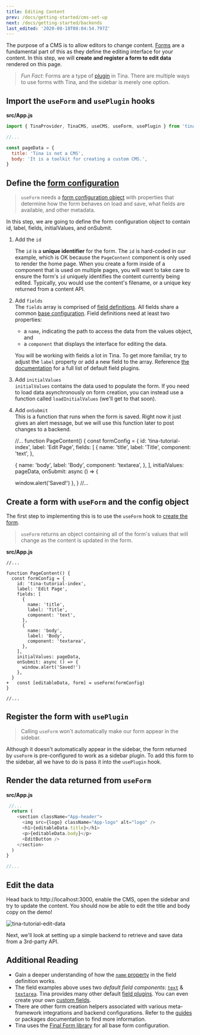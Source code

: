 ```yaml
---
title: Editing Content
prev: /docs/getting-started/cms-set-up
next: /docs/getting-started/backends
last_edited: '2020-08-18T08:04:54.797Z'
---
```

The purpose of a CMS is to allow editors to change content. [Forms](/docs/plugins/forms) are a fundamental part of this as they define the editing interface for your content. In this step, we will **create and register a form to edit data** rendered on this page.

> _Fun Fact:_ Forms are a type of [plugin](/docs/plugins) in Tina. There are multiple ways to use forms with Tina, and the sidebar is merely one option.

## Import the `useForm` and `usePlugin` hooks

**src/App.js**

```js
import { TinaProvider, TinaCMS, useCMS, useForm, usePlugin } from 'tinacms'

//...

const pageData = {
  title: 'Tina is not a CMS',
  body: 'It is a toolkit for creating a custom CMS.',
}
```

## Define the [form configuration](/docs/plugins/forms#form-configuration)

> `useForm` needs a [form configuration object](https://tinacms.org/docs/plugins/forms#form-configuration) with properties that determine how the form behaves on load and save, what fields are available, and other metadata.

In this step, we are going to define the form configuration object to contain id, label, fields, initialValues, and onSubmit. 

1. Add the `id`

   The `id` is a **unique identifier** for the form. The `id` is hard-coded in our example, which is OK because the `PageContent` component is only used to render the home page. When you create a form inside of a component that is used on multiple pages, you will want to take care to ensure the form's `id` uniquely identifies the content currently being edited. Typically, you would use the content's filename, or a unique key returned from a content API.
2. Add `fields`  
   The `fields` array is comprised of [field definitions](/docs/plugins/fields#field-definition). All fields share a common [base configuration](docs/plugins/fields#field-config). Field definitions need at least two properties:
   * a `name`, indicating the path to access the data from the values object, and
   * a `component` that displays the interface for editing the data.

   You will be working with fields a lot in Tina. To get more familiar, try to adjust the `label` property or add a new field to the array. Reference [the documentation](/docs/plugins/fields) for a full list of default field plugins.
3. Add `initialValues`  
   `initialValues` contains the data used to populate the form. If you need to load data asynchronously on form creation, you can instead use a function called `loadInitialValues` (we'll get to that soon).
4. Add `onSubmit`  
   This is a function that runs when the form is saved. Right now it just gives an alert message, but we will use this function later to post changes to a backend.

    //...
    function PageContent() {
    const formConfig = {
    id: 'tina-tutorial-index',
    label: 'Edit Page',
    fields: [
     {
       name: 'title',
       label: 'Title',
      component: 'text',
     },
    
    {
       name: 'body',
       label: 'Body',
       component: 'textarea',
     },
    ],
    initialValues: pageData,
    onSubmit: async () => {
    
     window.alert('Saved!')
    },
    }
    //...

## Create a form with `useForm` and the config object

The first step to implementing this is to use the `useForm` hook to [create the form](/docs/plugins/forms#creating-forms).

> `useForm` returns an object containing all of the form's values that will change as the content is updated in the form. 

**src/App.js**

    //...
    
    function PageContent() {
      const formConfig = {
        id: 'tina-tutorial-index',
        label: 'Edit Page',
        fields: [
          {
            name: 'title',
            label: 'Title',
            component: 'text',
          },
          {
            name: 'body',
            label: 'Body',
            component: 'textarea',
          },
        ],
        initialValues: pageData,
        onSubmit: async () => {
          window.alert('Saved!')
        },
      }
    +   const [editableData, form] = useForm(formConfig)
    }
    
    //...

## Register the form with `usePlugin`

> Calling `useForm` won't automatically make our form appear in the sidebar.

Although it doesn't automatically appear in the sidebar, the form returned by `useForm` is pre-configured to work as a sidebar plugin. To add this form to the sidebar, all we have to do is pass it into the `usePlugin` hook.

## Render the data returned from `useForm`

**src/App.js**

```js
 //...
  return (
    <section className="App-header">
      <img src={logo} className="App-logo" alt="logo" />
      <h1>{editableData.title}</h1>
      <p>{editableData.body}</p>
      <EditButton />
    </section>
  )
}

//...
```

## Edit the data

Head back to http://localhost:3000, enable the CMS, open the sidebar and try to update the content. You should now be able to edit the title and body copy on the demo!

![tina-tutorial-edit-data](/img/getting-started/edit-data.png)

Next, we'll look at setting up a simple backend to retrieve and save data from a 3rd-party API.

## Additional Reading

* Gain a deeper understanding of how the [`name` property](/docs/plugins/fields#name) in the field definition works.
* The field examples above uses two _default field components_: [`text`](/docs/plugins/fields/text) & [`textarea`](/docs/plugins/fields/textarea). Tina provides many other default [field plugins](/docs/plugins/fields). You can even create your own [custom fields](/docs/plugins/fields/custom-fields).
* There are other form creation helpers associated with various meta-framework integrations and backend configurations. Refer to the [guides](/guides) or packages documentation to find more information.
* Tina uses the [Final Form library](https://final-form.org/) for all base form configuration.